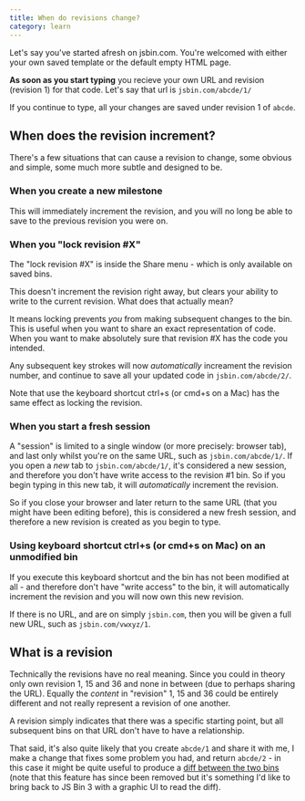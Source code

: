 ```yaml
---
title: When do revisions change?
category: learn
---
```



Let's say you've started afresh on jsbin.com. You're welcomed with either your own saved template or the default empty HTML page.

**As soon as you start typing** you recieve your own URL and revision (revision 1) for that code. Let's say that url is `jsbin.com/abcde/1/`

If you continue to type, all your changes are saved under revision 1 of `abcde`.

## When does the revision increment?

There's a few situations that can cause a revision to change, some obvious and simple, some much more subtle and designed to be.

### When you create a new milestone

This will immediately increment the revision, and you will no long be able to save to the previous revision you were on.

### When you "lock revision #X"

The "lock revision #X" is inside the Share menu - which is only available on saved bins.

This doesn't increment the revision right away, but clears your ability to write to the current revision. What does that actually mean?

It means locking prevents *you* from making subsequent changes to the bin. This is useful when you want to share an exact representation of code. When you want to make absolutely sure that revision #X has the code you intended.

Any subsequent key strokes will now *automatically* increament the revision number, and continue to save all your updated code in `jsbin.com/abcde/2/`.

Note that use the keyboard shortcut ctrl+s (or cmd+s on a Mac) has the same effect as locking the revision.

### When you start a fresh session

A "session" is limited to a single window (or more precisely: browser tab), and last only whilst you're on the same URL, such as `jsbin.com/abcde/1/`. If you open a *new* tab to `jsbin.com/abcde/1/`, it's considered a new session, and therefore you don't have write access to the revision #1 bin. So if you begin typing in this new tab, it will *automatically* increment the revision.

So if you close your browser and later return to the same URL (that you might have been editing before), this is considered a new fresh session, and therefore a new revision is created as you begin to type.

### Using keyboard shortcut ctrl+s (or cmd+s on Mac) on an unmodified bin

If you execute this keyboard shortcut and the bin has not been modified at all - and therefore don't have "write access" to the bin, it will automatically increment the revision and you will now own this new revision.

If there is no URL, and are on simply `jsbin.com`, then you will be given a full new URL, such as `jsbin.com/vwxyz/1`.

## What is a revision

Technically the revisions have no real meaning. Since you could in theory only own revision 1, 15 and 36 and none in between (due to perhaps sharing the URL). Equally the *content* in "revision" 1, 15 and 36 could be entirely different and not really represent a revision of one another.

A revision simply indicates that there was a specific starting point, but all subsequent bins on that URL don't have to have a relationship.

That said, it's also quite likely that you create `abcde/1` and share it with me, I make a change that fixes some problem you had, and return `abcde/2` - in this case it might be quite useful to produce a [diff between the two bins](http://www.youtube.com/watch?v=KZd_J8XFxTM) (note that this feature has since been removed but it's something I'd like to bring back to JS Bin 3 with a graphic UI to read the diff).